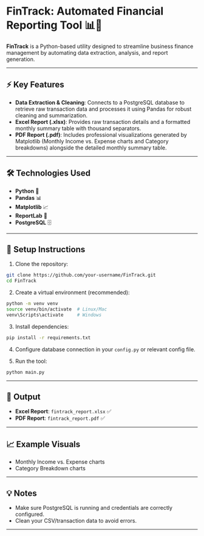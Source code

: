 # FinTrack: Automated Financial Reporting Tool 📊💼

**FinTrack** is a Python-based utility designed to streamline business finance management by automating data extraction, analysis, and report generation.

---

## ⚡ Key Features

* **Data Extraction & Cleaning**: Connects to a PostgreSQL database to retrieve raw transaction data and processes it using Pandas for robust cleaning and summarization.
* **Excel Report (.xlsx)**: Provides raw transaction details and a formatted monthly summary table with thousand separators.
* **PDF Report (.pdf)**: Includes professional visualizations generated by Matplotlib (Monthly Income vs. Expense charts and Category breakdowns) alongside the detailed monthly summary table.

---

## 🛠️ Technologies Used

* **Python** 🐍
* **Pandas** 📊
* **Matplotlib** 📈
* **ReportLab** 📄
* **PostgreSQL** 🗄️

---

## 🚀 Setup Instructions

1. Clone the repository:

```bash
git clone https://github.com/your-username/FinTrack.git
cd FinTrack
```

2. Create a virtual environment (recommended):

```bash
python -m venv venv
source venv/bin/activate  # Linux/Mac
venv\Scripts\activate     # Windows
```

3. Install dependencies:

```bash
pip install -r requirements.txt
```

4. Configure database connection in your `config.py` or relevant config file.

5. Run the tool:

```bash
python main.py
```

---

## 📂 Output

* **Excel Report**: `fintrack_report.xlsx` ✅
* **PDF Report**: `fintrack_report.pdf` ✅

---

## 📈 Example Visuals

* Monthly Income vs. Expense charts
* Category Breakdown charts

---

## 💡 Notes

* Make sure PostgreSQL is running and credentials are correctly configured.
* Clean your CSV/transaction data to avoid errors.

---

